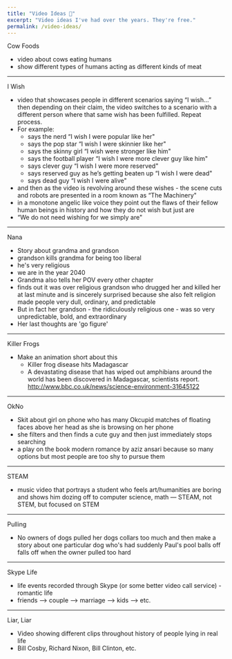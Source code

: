 ```yaml
---
title: "Video Ideas 🎥️"
excerpt: "Video ideas I've had over the years. They're free."
permalink: /video-ideas/
---
```


Cow Foods
- video about cows eating humans
- show different types of humans acting as different kinds of meat

---

I Wish
- video that showcases people in different scenarios saying “I wish…” then depending on their claim, the video switches to a scenario with a different person where that same wish has been fulfilled. Repeat process.
- For example:
    - says the nerd “I wish I were popular like her"
    - says the pop star “I wish I were skinnier like her"
    - says the skinny girl “I wish were stronger like him"
    - says the football player “I wish I were more clever guy like him"
    - says clever guy “I wish I were more reserved"
    - says reserved guy as he’s getting beaten up “I wish I were dead"
    - says dead guy “I wish I were alive"
- and then as the video is revolving around these wishes - the scene cuts and robots are presented in a room known as “The Machinery"
- in a monotone angelic like voice they point out the flaws of their fellow human beings in history and how they do not wish but just are
- “We do not need wishing for we simply are"

---

Nana
- Story about grandma and grandson
- grandson kills grandma for being too liberal
- he's very religious
- we are in the year 2040
- Grandma also tells her POV every other chapter
- finds out it was over religious grandson who drugged her and killed her at last minute and is sincerely surprised because she also felt religion made people very dull, ordinary, and predictable
- But in fact her grandson - the ridiculously religious one - was so very unpredictable, bold, and extraordinary
- Her last thoughts are 'go figure'

---

Killer Frogs
- Make an animation short about this
    - Killer frog disease hits Madagascar
    - A devastating disease that has wiped out amphibians around the world has been discovered in Madagascar, scientists report. http://www.bbc.co.uk/news/science-environment-31645122

---

OkNo

- Skit about girl on phone who has many Okcupid matches of floating faces above her head as she is browsing on her phone
- she filters and then finds a cute guy and then just immediately stops searching
- a play on the book modern romance by aziz ansari because so many options but most people are too shy to pursue them

---

STEAM

- music video that portrays a student who feels art/humanities are boring and shows him dozing off to computer science, math — STEAM, not STEM, but focused on STEM

---

Pulling
* No owners of dogs pulled her dogs collars too much and then make a story about one particular dog who's had suddenly Paul's pool balls off falls off when the owner pulled too hard

---

Skype Life
* life events recorded through Skype (or some better video call service) - romantic life
* friends —> couple —> marriage —> kids —> etc.

---

Liar, Liar

* Video showing different clips throughout history of people lying in real life
* Bill Cosby, Richard Nixon, Bill Clinton, etc.
